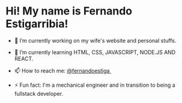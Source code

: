 <h1>Hi! My name is Fernando Estigarribia!</h1>

- 🔭 I’m currently working on my wife's website and personal stuffs.

- 🌱 I’m currently learning HTML, CSS, JAVASCRIPT, NODE.JS AND REACT.

- 📫 How to reach me: <a href="https://www.instagram.com/fernandoestiga" target="_blank"> @fernandoestiga </a> <img src="https://cdn-icons-png.flaticon.com/512/87/87390.png" width="15" height="15">  

- ⚡ Fun fact: I'm a mechanical engineer and in transition to being a fullstack developer.
